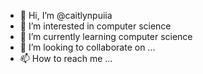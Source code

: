 - 👋 Hi, I’m @caitlynpuiia
- 👀 I’m interested in computer science
- 🌱 I’m currently learning computer science
- 💞️ I’m looking to collaborate on ...
- 📫 How to reach me ...

<!---
caitlynpuiia/caitlynpuiia is a ✨ special ✨ repository because its `README.md` (this file) appears on your GitHub profile.
You can click the Preview link to take a look at your changes.
--->
